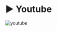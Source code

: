 # ▶️ Youtube

![youtube](https://github.com/Edveika/Web-FrontEnd-Practice/assets/113787144/9ec5e108-548e-4128-95ff-d8688f7fd374)
